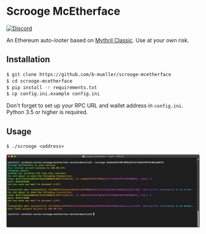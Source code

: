 # Scrooge McEtherface

[![Discord](https://img.shields.io/discord/481002907366588416.svg)](https://discord.gg/E3YrVtG)

An Ethereum auto-looter based on [Mythril Classic](https://github.com/ConsenSys/mythril-classic/). Use at your own risk.

## Installation

```bash
$ git clone https://github.com/b-mueller/scrooge-mcetherface
$ cd scrooge-mcetherface
$ pip install -r requirements.txt
$ cp config.ini.example config.ini
```

Don't forget to set up your RPC URL and wallet address in `config.ini`. Python 3.5 or higher is required.

## Usage

```
$ ./scrooge <address>
```

<p align="center">
	<img src="/static/screenshot.png">
</p>

